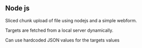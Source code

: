 ## Node js

Sliced chunk upload of file using nodejs and a simple webform.

Targets are fetched from a local server dynamically.
  
Can use hardcoded JSON values for the targets values

